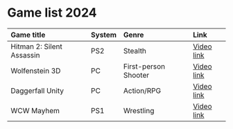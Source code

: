 # Game list 2024

| Game title | System | Genre | Link |
| :----- | :----- | :----- | :----- |
| Hitman 2: Silent Assassin | PS2 | Stealth | [Video link](https://www.youtube.com/watch?v=bsNBhfS7r5k) | 
| Wolfenstein 3D | PC | First-person Shooter | [Video link](https://www.youtube.com/watch?v=ZDxpLM3gMhM) | 
| Daggerfall Unity | PC | Action/RPG | [Video link](https://www.youtube.com/watch?v=3J1d9_-c0d8) | 
| WCW Mayhem | PS1 | Wrestling | [Video link](https://www.youtube.com/watch?v=yv927oWE2c8) | 
